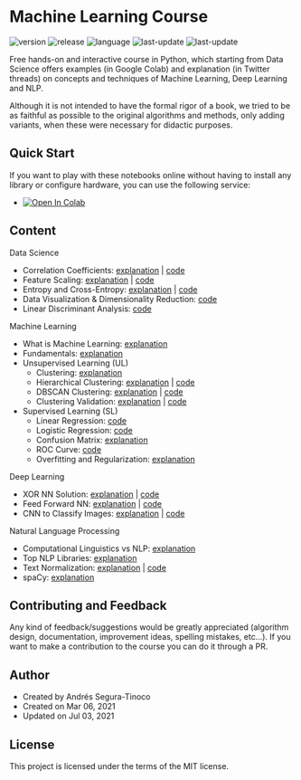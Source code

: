 # Machine Learning Course
![version](https://img.shields.io/badge/version-Dev-blue)
![release](https://img.shields.io/badge/release-0.7.0-blue)
![language](https://img.shields.io/badge/language-Python_3.7%7C3.8-brightgreen)
![last-update](https://img.shields.io/badge/last_update-07/03/2021-orange)
![last-update](https://img.shields.io/badge/license-MIT-orange)

Free hands-on and interactive course in Python, which starting from Data Science offers examples (in Google Colab) and explanation (in Twitter threads) on concepts and techniques of Machine Learning, Deep Learning and NLP.

Although it is not intended to have the formal rigor of a book, we tried to be as faithful as possible to the original algorithms and methods, only adding variants, when these were necessary for didactic purposes.

## Quick Start
If you want to play with these notebooks online without having to install any library or configure hardware, you can use the following service:
- <a href="https://colab.research.google.com/github/ansegura7/MachineLearning/blob/master/" target="_blank"><img src="https://colab.research.google.com/assets/colab-badge.svg" alt="Open In Colab"/></a>

## Content
Data Science
- Correlation Coefficients: <a href="https://twitter.com/SeguraAndres7/status/1392925454072524803?s=20" target="_blank">explanation</a> \| <a href="https://colab.research.google.com/drive/1OdjOUc1NNonBfia9Qx4tsfm4-oSYoRMU?usp=sharing" target="_blank">code</a>
- Feature Scaling: <a href="https://twitter.com/SeguraAndres7/status/1410994524894240771?s=20" target="_blank">explanation</a> \| <a href="https://colab.research.google.com/drive/1DsvTezhnwfS7bPAeHHHHLHzcZTvjBzLc?usp=sharing" target="_blank">code</a>
- Entropy and Cross-Entropy: <a href="https://twitter.com/SeguraAndres7/status/1371554857560182790?s=20" target="_blank">explanation</a> \| <a href="https://colab.research.google.com/drive/1c0BcPyK2e_FmdsfOV5la8ZC_u_T80TTf?usp=sharing" target="_blank">code</a>
- Data Visualization & Dimensionality Reduction: <a href="https://colab.research.google.com/drive/17ZBnZKvn-ujWNmNn-4rdI2BU9lsL4Pg3?usp=sharing" target="_blank">code</a>
- Linear Discriminant Analysis: <a href="https://colab.research.google.com/drive/14oqbmxYlYzgSw4MJzp7YrXBXGQ-N2y19?usp=sharing" target="_blank">code</a>

Machine Learning
- What is Machine Learning: <a href="https://twitter.com/SeguraAndres7/status/1406325975080656896?s=20" target="_blank">explanation</a>
- Fundamentals: <a href="https://twitter.com/SeguraAndres7/status/1374683470342066177?s=20" target="_blank">explanation</a>
- Unsupervised Learning (UL)
  - Clustering: <a href="https://twitter.com/SeguraAndres7/status/1382053877101555716?s=20" target="_blank">explanation</a>
  - Hierarchical Clustering: <a href="https://twitter.com/SeguraAndres7/status/1384580865313869826?s=20" target="_blank">explanation</a> \| <a href="https://colab.research.google.com/drive/1yl3_15R-R6Avbkh8jcFSJMsnHyZmjNBm?usp=sharing" target="_blank">code</a>
  - DBSCAN Clustering: <a href="https://twitter.com/SeguraAndres7/status/1382808231270101001?s=20" target="_blank">explanation</a> \| <a href="https://colab.research.google.com/drive/1zeri7dJ3FvrQitsvwQqFZZd0Fjsmvrmb?usp=sharing" target="_blank">code</a>
  - Clustering Validation: <a href="https://twitter.com/SeguraAndres7/status/1383452802848985090?s=20" target="_blank">explanation</a> \| <a href="https://colab.research.google.com/drive/178RYXMXuj61allc6TU29k93FR43QiHtH?usp=sharing" target="_blank">code</a>
- Supervised Learning (SL)
  - Linear Regression: <a href="https://colab.research.google.com/drive/1hVFERSiiQXYZCxLNSBrkDL-3nIw73mwL?usp=sharing" target="_blank">code</a>
  - Logistic Regression: <a href="https://colab.research.google.com/drive/1NR8ZftXvkKU-KJuQUfTc4AAsBzFSTvjQ?usp=sharing" target="_blank">code</a>
  - Confusion Matrix: <a href="https://twitter.com/SeguraAndres7/status/1379823388949090312?s=20" target="_blank">explanation</a>
  - ROC Curve: <a href="https://colab.research.google.com/drive/1dJJA5w4EgwssogEwJoKqb5ocYX1CKmWv?usp=sharing" target="_blank">code</a>
  - Overfitting and Regularization: <a href="https://twitter.com/SeguraAndres7/status/1359893579737550857?s=20" target="_blank">explanation</a>

Deep Learning
- XOR NN Solution: <a href="https://twitter.com/SeguraAndres7/status/1376252172892049414?s=20" target="_blank">explanation</a> \| <a href="https://colab.research.google.com/drive/1p8LfavHB1-VAmDPbjaHi9o5b1B5AYLwf?usp=sharing" target="_blank">code</a>
- Feed Forward NN: <a href="https://twitter.com/SeguraAndres7/status/1374419061656883204?s=20" target="_blank">explanation</a> \| <a href="https://colab.research.google.com/drive/1uv_0qeH4UnINP-g-GCb93-6xDNfvHx00?usp=sharing" target="_blank">code</a>
- CNN to Classify Images: <a href="https://twitter.com/SeguraAndres7/status/1350184192781541376?s=20" target="_blank">explanation</a> \| <a href="https://colab.research.google.com/drive/1SWeCHHwVAViYRFpdg5JyJ-geEpbbJf6G?usp=sharing" target="_blank">code</a>

Natural Language Processing
- Computational Linguistics vs NLP: <a href="https://twitter.com/SeguraAndres7/status/1385962128473997314?s=20" target="_blank">explanation</a>
- Top NLP Libraries: <a href="https://twitter.com/SeguraAndres7/status/1391587231505260544?s=20" target="_blank">explanation</a>
- Text Normalization: <a href="https://twitter.com/SeguraAndres7/status/1393661103670972416?s=20" target="_blank">explanation</a> \| <a href="https://colab.research.google.com/drive/1tTWlUUj_sWy0cKAX04MZG-dku3yYSKZJ?usp=sharing" target="_blank">code</a>
- spaCy: <a href="https://twitter.com/SeguraAndres7/status/1379518067277987843?s=20" target="_blank">explanation</a>

## Contributing and Feedback
Any kind of feedback/suggestions would be greatly appreciated (algorithm design, documentation, improvement ideas, spelling mistakes, etc...). If you want to make a contribution to the course you can do it through a PR.

## Author
- Created by Andrés Segura-Tinoco
- Created on Mar 06, 2021
- Updated on Jul 03, 2021

## License
This project is licensed under the terms of the MIT license.
